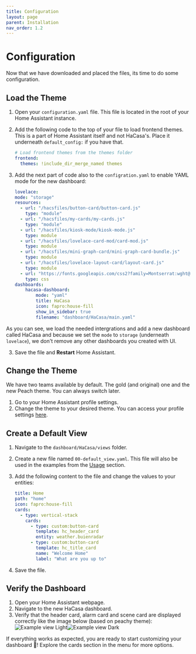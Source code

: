 ```yaml
---
title: Configuration
layout: page
parent: Installation
nav_order: 1.2
---
```


# Configuration

Now that we have downloaded and placed the files, its time to do some configuration.

## Load the Theme

1. Open your `configuration.yaml` file. This file is located in the root of your Home Assistant instance.
2. Add the following code to the top of your file to load frontend themes. This is a part of Home Assistant itself and not HaCasa's. Place it underneath `default_config:` if you have that.

    ```yaml
    # Load frontend themes from the themes folder
    frontend:
      themes: !include_dir_merge_named themes
    ```

4. Add the next part of code also to the `configration.yaml` to enable YAML mode for the new dashboard:

    ```yaml
    lovelace:
    mode: "storage"
    resources:
      - url: "/hacsfiles/button-card/button-card.js"
        type: "module"
      - url: "/hacsfiles/my-cards/my-cards.js"
        type: "module"
      - url: "/hacsfiles/kiosk-mode/kiosk-mode.js"
        type: module
      - url: "/hacsfiles/lovelace-card-mod/card-mod.js"
        type: module   
      - url: "/hacsfiles/mini-graph-card/mini-graph-card-bundle.js"
        type: module 
      - url: "/hacsfiles/lovelace-layout-card/layout-card.js"
        type: module        
      - url: "https://fonts.googleapis.com/css2?family=Montserrat:wght@100;200;300;400;500;600;700;800;900"
        type: css
    dashboards:
        hacasa-dashboard:
            mode: "yaml"
            title: HaCasa
            icon: fapro:house-fill
            show_in_sidebar: true
            filename: "dashboard/HaCasa/main.yaml"
    ```
As you can see, we load the needed intergrations and add a new dashboard called HaCasa and because we set the `mode` to `storage` (underneath `lovelace`), we don't remove any other dashboards you created with UI.

3. Save the file and **Restart** Home Assistant.

## Change the Theme

We have two teams available by default. The gold (and original) one and the new Peach theme. You can always switch later.

1. Go to your Home Assistant profile settings.
2. Change the theme to your desired theme. You can access your profile settings [here](https://my.home-assistant.io/redirect/profile).

## Create a Default View

1. Navigate to the `dashboard/HaCasa/views` folder.
2. Create a new file named `00-default_view.yaml`. This file will also be used in the examples from the [Usage](../usage) section.
3. Add the following content to the file and change the values to your entities:

    ```yaml
    title: Home
    path: "home"
    icon: fapro:house-fill
    cards:
      - type: vertical-stack
        cards:
          - type: custom:button-card
            template: hc_header_card
            entity: weather.buienradar
          - type: custom:button-card
            template: hc_title_card
            name: "Welcome Home"
            label: "What are you up to"
    ```

4. Save the file.

## Verify the Dashboard

1. Open your Home Assistant webpage.
2. Navigate to the new HaCasa dashboard.
3. Verify that the header card, alarm card and scene card are displayed correctly like the image below (based on peachy theme):
![Example view Light](/img/other/example_view_light.jpeg#light-mode-only)![Example view Dark](/img/other/example_view_light.jpeg#dark-mode-only)

If everything works as expected, you are ready to start customizing your dashboard 🎉! Explore the cards section in the menu for more options.
